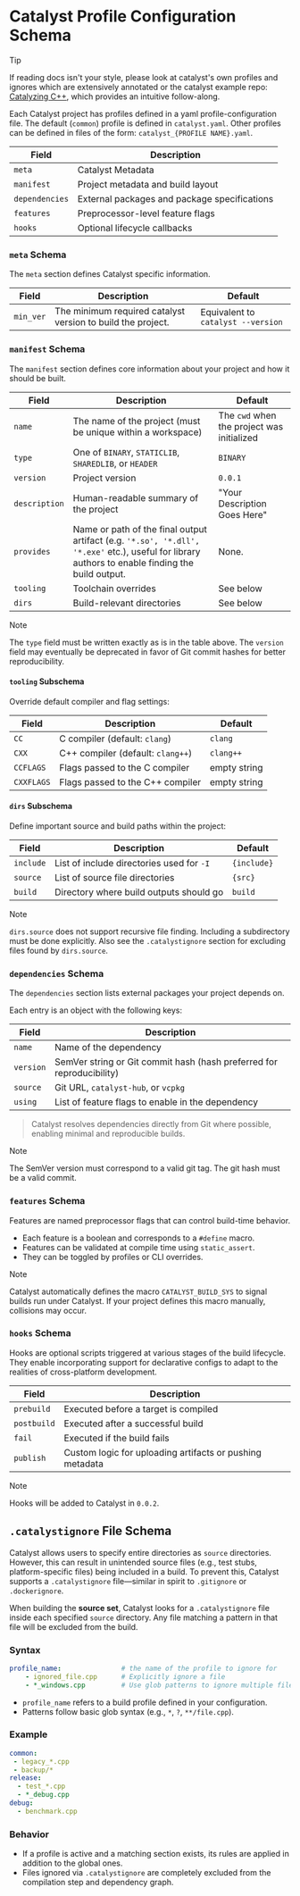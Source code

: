 # Catalyst Profile Configuration Schema

> [!TIP]
> If reading docs isn't your style, please look at catalyst's own profiles and ignores
> which are extensively annotated or the catalyst example repo:
> [Catalyzing C++](https://www.github.com/S-Spektrum-M/catalyst-demo), which provides an intuitive follow-along.

Each Catalyst project has profiles defined in a yaml profile-configuration file.
The default (`common`) profile is defined in `catalyst.yaml`. Other profiles can
be defined in files of the form: `catalyst_{PROFILE NAME}.yaml`.


| Field        | Description                                  |
| ------------ | -------------------------------------------- |
| `meta`       | Catalyst Metadata                            |
| `manifest`     | Project metadata and build layout            |
| `dependencies` | External packages and package specifications |
| `features`     | Preprocessor-level feature flags             |
| `hooks`        | Optional lifecycle callbacks                 |

### `meta` Schema

The `meta` section defines Catalyst specific information.

| Field | Description | Default |
|-------|-------------|---------|
| `min_ver` | The minimum required catalyst version to build the project. | Equivalent to ``catalyst --version`` |

### `manifest` Schema

The `manifest` section defines core information about your project and how it should be built.

| Field         | Description                                                   | Default |
| ------------- | ------------------------------------------------------------- |---------|
| `name`        | The name of the project (must be unique within a workspace)   | The `cwd` when the project was initialized |
| `type`        | One of `BINARY`, `STATICLIB`, `SHAREDLIB`, or `HEADER` | `BINARY` |
| `version`     | Project version | `0.0.1` |
| `description` | Human-readable summary of the project                         | "Your Description Goes Here" |
| `provides`    | Name or path of the final output artifact (e.g. `'*.so', '*.dll', '*.exe'` etc.), useful for library authors to enable finding the build output. | None. |
| `tooling`     | Toolchain overrides                               | See below |
| `dirs`        | Build-relevant directories                        | See below |

> [!NOTE]
> The `type` field must be written exactly as is in the table above.
> The `version` field may eventually be deprecated in favor of Git commit hashes for better reproducibility.

#### `tooling` Subschema

Override default compiler and flag settings:

| Field      | Description                       | Default |
| ---------- | --------------------------------- |-|
| `CC`       | C compiler (default: `clang`)     | `clang` |
| `CXX`      | C++ compiler (default: `clang++`) |`clang++`|
| `CCFLAGS`  | Flags passed to the C compiler    | empty string |
| `CXXFLAGS` | Flags passed to the C++ compiler  | empty string |

#### `dirs` Subschema

Define important source and build paths within the project:

| Field | Description | Default |
| --------- | ------------------------------------------------------------ | - |
| `include` | List of include directories used for `-I` | `{include}`|
| `source` | List of source file directories | `{src}` |
| `build` | Directory where build outputs should go | `build` |

> [!NOTE]
> `dirs.source` does not support recursive file finding. Including a subdirectory must be done explicitly.
> Also see the `.catalystignore` section for excluding files found by `dirs.source`.


### `dependencies` Schema

The `dependencies` section lists external packages your project depends on.

Each entry is an object with the following keys:

|Field|Description|
|---------|---------------------------------------------------------------------|
|`name`|Name of the dependency|
|`version`|SemVer string or Git commit hash (hash preferred for reproducibility)|
|`source`|Git URL, `catalyst-hub`, or `vcpkg`|
|`using`|List of feature flags to enable in the dependency|

> Catalyst resolves dependencies directly from Git where possible, enabling minimal and reproducible builds.

> [!NOTE]
> The SemVer version must correspond to a valid git tag.
> The git hash must be a valid commit.

### `features` Schema

Features are named preprocessor flags that can control build-time behavior.

- Each feature is a boolean and corresponds to a `#define` macro.
- Features can be validated at compile time using `static_assert`.
- They can be toggled by profiles or CLI overrides.

> [!NOTE]
> Catalyst automatically defines the macro `CATALYST_BUILD_SYS` to signal builds run under Catalyst. If your project
> defines this macro manually, collisions may occur.

### `hooks` Schema

Hooks are optional scripts triggered at various stages of the build lifecycle. They enable incorporating support for
declarative configs to adapt to the realities of cross-platform development.


|Field|Description|
|-----|-----------|
|`prebuild`|Executed before a target is compiled|
|`postbuild`|Executed after a successful build|
|`fail`|Executed if the build fails|
|`publish`|Custom logic for uploading artifacts or pushing metadata|

> [!NOTE]
> Hooks will be added to Catalyst in `0.0.2`.

## `.catalystignore` File Schema

Catalyst allows users to specify entire directories as `source` directories.
However, this can result in unintended source files
(e.g., test stubs, platform-specific files) being included in a build.
To prevent this, Catalyst supports a `.catalystignore` file—similar in
spirit to `.gitignore` or `.dockerignore`.

When building the **source set**, Catalyst looks for a `.catalystignore` file
inside each specified `source` directory. Any file matching a pattern in that
file will be excluded from the build.

### Syntax

```yaml
profile_name:               # the name of the profile to ignore for
    - ignored_file.cpp      # Explicitly ignore a file
    - *_windows.cpp         # Use glob patterns to ignore multiple files
```

- `profile_name` refers to a build profile defined in your configuration.
- Patterns follow basic glob syntax (e.g., `*`, `?`, `**/file.cpp`).

### Example

```yaml
common:
 - legacy_*.cpp
 - backup/*
release:
  - test_*.cpp
  - *_debug.cpp
debug:
  - benchmark.cpp
```

### Behavior

- If a profile is active and a matching section exists, its rules are applied
in addition to the global ones.
- Files ignored via `.catalystignore` are completely excluded from the
compilation step and dependency graph.
